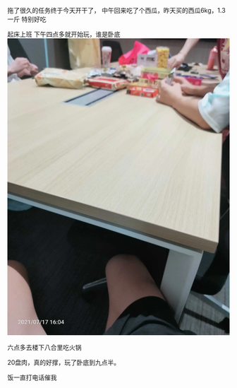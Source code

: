 拖了很久的任务终于今天开干了，
中午回来吃了个西瓜，昨天买的西瓜6kg，1.3一斤
特别好吃

起床上班
下午四点多就开始玩，谁是卧底
![](../../img/6904315-4140adcb152c9f4f.jpg)

六点多去楼下八合里吃火锅

20盘肉，真的好撑，玩了卧底到九点半。

饭一直打电话催我
